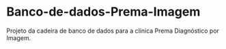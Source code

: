 # Banco-de-dados-Prema-Imagem
Projeto da cadeira de banco de dados para a clínica Prema Diagnóstico por Imagem.
